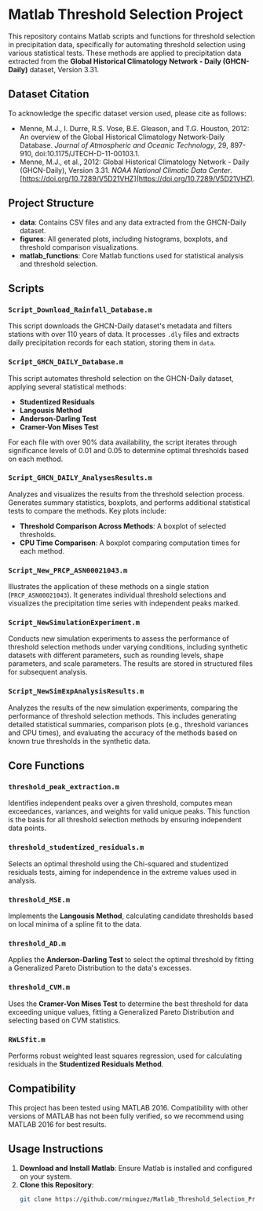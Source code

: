# Matlab Threshold Selection Project

This repository contains Matlab scripts and functions for threshold selection in precipitation data, specifically for automating threshold selection using various statistical tests. These methods are applied to precipitation data extracted from the **Global Historical Climatology Network - Daily (GHCN-Daily)** dataset, Version 3.31.

## Dataset Citation
To acknowledge the specific dataset version used, please cite as follows:
- Menne, M.J., I. Durre, R.S. Vose, B.E. Gleason, and T.G. Houston, 2012: An overview of the Global Historical Climatology Network-Daily Database. *Journal of Atmospheric and Oceanic Technology*, 29, 897-910, doi:10.1175/JTECH-D-11-00103.1.
- Menne, M.J., et al., 2012: Global Historical Climatology Network - Daily (GHCN-Daily), Version 3.31. *NOAA National Climatic Data Center*. [https://doi.org/10.7289/V5D21VHZ](https://doi.org/10.7289/V5D21VHZ).

## Project Structure
- **data**: Contains CSV files and any data extracted from the GHCN-Daily dataset.
- **figures**: All generated plots, including histograms, boxplots, and threshold comparison visualizations.
- **matlab_functions**: Core Matlab functions used for statistical analysis and threshold selection.

## Scripts

### `Script_Download_Rainfall_Database.m`
This script downloads the GHCN-Daily dataset's metadata and filters stations with over 110 years of data. It processes `.dly` files and extracts daily precipitation records for each station, storing them in `data`.

### `Script_GHCN_DAILY_Database.m`
This script automates threshold selection on the GHCN-Daily dataset, applying several statistical methods:
- **Studentized Residuals**
- **Langousis Method**
- **Anderson-Darling Test**
- **Cramer-Von Mises Test**

For each file with over 90% data availability, the script iterates through significance levels of 0.01 and 0.05 to determine optimal thresholds based on each method.

### `Script_GHCN_DAILY_AnalysesResults.m`
Analyzes and visualizes the results from the threshold selection process. Generates summary statistics, boxplots, and performs additional statistical tests to compare the methods. Key plots include:
- **Threshold Comparison Across Methods**: A boxplot of selected thresholds.
- **CPU Time Comparison**: A boxplot comparing computation times for each method.

### `Script_New_PRCP_ASN00021043.m`
Illustrates the application of these methods on a single station (`PRCP_ASN00021043`). It generates individual threshold selections and visualizes the precipitation time series with independent peaks marked.

### `Script_NewSimulationExperiment.m`
Conducts new simulation experiments to assess the performance of threshold selection methods under varying conditions, including synthetic datasets with different parameters, such as rounding levels, shape parameters, and scale parameters. The results are stored in structured files for subsequent analysis.

### `Script_NewSimExpAnalysisResults.m`
Analyzes the results of the new simulation experiments, comparing the performance of threshold selection methods. This includes generating detailed statistical summaries, comparison plots (e.g., threshold variances and CPU times), and evaluating the accuracy of the methods based on known true thresholds in the synthetic data.

## Core Functions

### `threshold_peak_extraction.m`
Identifies independent peaks over a given threshold, computes mean exceedances, variances, and weights for valid unique peaks. This function is the basis for all threshold selection methods by ensuring independent data points.

### `threshold_studentized_residuals.m`
Selects an optimal threshold using the Chi-squared and studentized residuals tests, aiming for independence in the extreme values used in analysis.

### `threshold_MSE.m`
Implements the **Langousis Method**, calculating candidate thresholds based on local minima of a spline fit to the data.

### `threshold_AD.m`
Applies the **Anderson-Darling Test** to select the optimal threshold by fitting a Generalized Pareto Distribution to the data's excesses.

### `threshold_CVM.m`
Uses the **Cramer-Von Mises Test** to determine the best threshold for data exceeding unique values, fitting a Generalized Pareto Distribution and selecting based on CVM statistics.

### `RWLSfit.m`
Performs robust weighted least squares regression, used for calculating residuals in the **Studentized Residuals Method**.

## Compatibility

This project has been tested using MATLAB 2016. Compatibility with other versions of MATLAB has not been fully verified, so we recommend using MATLAB 2016 for best results.

## Usage Instructions

1. **Download and Install Matlab**: Ensure Matlab is installed and configured on your system.
2. **Clone this Repository**:
   ```bash
   git clone https://github.com/rminguez/Matlab_Threshold_Selection_Project.git
